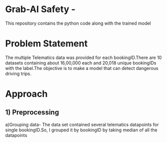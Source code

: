 # Grab-AI Safety -
This repository contains the python code along with the trained model 

# Problem Statement
The multiple Telematics data was provided for each bookingID.There are 10 datasets containing about 16,00,000 each and 20,018 unique bookingIDs with the label.The objective is to make a model that can detect dangerous driving trips.

# Approach
## 1) Preprocessing
  a)Grouping data- The data set contained several telematics datapoints for single bookingID.So, I grouped it by bookingID by taking median of all the datapoints  
